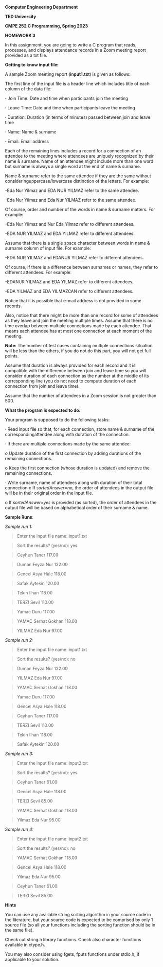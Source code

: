 **Computer Engineering Department**

**TED University**

**CMPE 252 C Programming, Spring 2023**

**HOMEWORK 3**

In this assignment, you are going to write a C program that reads, processes, and displays attendance records in a Zoom meeting report provided as a txt file.

**Getting to know input file:**

A sample Zoom meeting report (**input1.txt**) is given as follows: 

The first line of the input file is a header line which includes title of each column of the data file:

· Join Time: Date and time when participants join the meeting

· Leave Time: Date and time when participants leave the meeting

· Duration: Duration (in terms of minutes) passed between join and leave time

· Name: Name & surname

· Email: Email address

Each of the remaining lines includes a record for a connection of an attendee to the meeting where attendees are uniquely recognized by their name & surname. Name of an attendee might include more than one word but surname is always a single word at the end of name & surname.

Name & surname refer to the same attendee if they are the same without consideringuppercase/lowercase distinction of the letters. For example:

  -Eda Nur Yilmaz and EDA NUR YILMAZ refer to the same attendee.

  -Eda Nur Yilmaz and Eda Nur YILMAZ refer to the same attendee.
  

Of course, order and number of the words in name & surname matters. For example:

  -Eda Nur Yilmaz and Nur Eda Yilmaz refer to different attendees.

  -EDA NUR YILMAZ and EDA YILMAZ refer to different attendees.
  

Assume that there is a single space character between words in name & surname column of input file. For example:

  -EDA NUR YILMAZ and EDANUR YILMAZ refer to different attendees.
  

Of course, if there is a difference between surnames or names, they refer to different attendees. For example:

  -EDANUR YILMAZ and EDA YILMAZ refer to different attendees.

  -EDA YILMAZ and EDA YILMAZCAN refer to different attendees.

Notice that it is possible that e-mail address is not provided in some records.

Also, notice that there might be more than one record for some of attendees as they leave and join the meeting multiple times. Assume that there is no time overlap between multiple connections made by each attendee. That means each attendee has at most one connection at each moment of the meeting.

**Note:** The number of test cases containing multiple connections situation will be less than the others, if you do not do this part, you will not get full points.

Assume that duration is always provided for each record and it is compatible with the difference between join and leave time so you will consider duration of each connection as the number at the middle of its corresponding line (you do not need to compute duration of each connection from join and leave time).

Assume that the number of attendees in a Zoom session is not greater than 500.


**What the program is expected to do:**

Your program is supposed to do the following tasks:

· Read input file so that, for each connection, store name & surname of the correspondingattendee along with duration of the connection.

· If there are multiple connections made by the same attendee:

  o Update duration of the first connection by adding durations of the remaining connections.

  o Keep the first connection (whose duration is updated) and remove the remaining connections.

· Write surname, name of attendees along with duration of their total connection
  o If *sortedAnswer=no*, the order of attendees in the output file will be in their original       order in the input file.

  o If *sortedAnswer=yes* is provided (as sorted), the order of attendees in the output file        will be based on alphabetical order of their surname & name.

**Sample Runs:**

*Sample run 1:*

> Enter the input file name: input1.txt

> Sort the results? (yes/no): yes

> Ceyhun Taner 117.00

> Duman Feyza Nur 122.00

> Gencel Asya Hale 118.00

> Safak Aytekin 120.00

> Tekin Ilhan 118.00

> TERZI Sevil 110.00

> Yamac Duru 117.00

> YAMAC Serhat Gokhan 118.00

> YILMAZ Eda Nur 97.00
> 

*Sample run 2:*

> Enter the input file name: input1.txt

> Sort the results? (yes/no): no

> Duman Feyza Nur 122.00

> YILMAZ Eda Nur 97.00

> YAMAC Serhat Gokhan 118.00

> Yamac Duru 117.00

> Gencel Asya Hale 118.00

> Ceyhun Taner 117.00

> TERZI Sevil 110.00

> Tekin Ilhan 118.00

> Safak Aytekin 120.00


*Sample run 3:*

> Enter the input file name: input2.txt

> Sort the results? (yes/no): yes

> Ceyhun Taner 61.00

> Gencel Asya Hale 118.00

> TERZI Sevil 85.00

> YAMAC Serhat Gokhan 118.00

> Yilmaz Eda Nur 95.00


*Sample run 4:*

> Enter the input file name: input2.txt

> Sort the results? (yes/no): no

> YAMAC Serhat Gokhan 118.00

> Gencel Asya Hale 118.00

> Yilmaz Eda Nur 95.00

> Ceyhun Taner 61.00

> TERZI Sevil 85.00

**Hints**

You can use any available string sorting algorithm in your source code in the literature, but your source code is expected to be comprised by only 1 source file (so all your functions including the sorting function should be in the same file).

Check out string.h library functions.
Check also character functions available in ctype.h.

You may also consider using fgets, fputs functions under stdio.h, if applicable to your solution.
